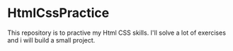 # HtmlCssPractice
This repository is to practive my Html CSS skills. I'll solve a lot of exercises and i will build a small project.
